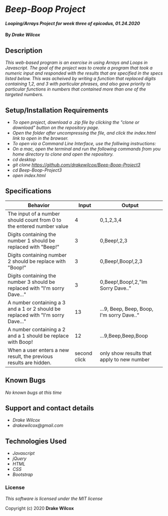 # _Beep-Boop Project_

#### _Looping/Arrays Project for week three of epicodus, 01.24.2020_

#### By _**Drake Wilcox**_

## Description

_This web-based program is an exercise in using Arrays and Loops in Javascript. The goal of the project was to create a program that took a numeric input and responded with the results that are specified in the specs listed below. This was acheived by writing a function that replaced digits containing 1,2, and 3 with particular phrases, and also gave priority to particular functions in numbers that contained more than one of the targeted numbers._ 

## Setup/Installation Requirements

* _To open project, download a .zip file by clicking the "clone or download" button on the repository page._ 
* _Open the folder after uncompressing the file, and click the index.html link to open in the browser._
* _To open via a Command Line Interface, use the folliwing instructions:_
* _On a mac, open the terminal and run the following commands from you home directory to clone and open the repository._ 
* _cd desktop_
* _git clone https://github.com/drakewilcox/Beep-Boop-Project3_
* _cd Beep-Boop-Project3_
* _open index.html_


## Specifications

                                                                        
| Behavior                                                                           |Input               |Output                           |
|------------------------------------------------------------------------------------|--------------------|---------------------------------|             
|The input of a number should count from 0 to the entered number value               | 4                  |0,1,2,3,4                        |
|Digits containing the number 1 should be replaced with "Beep!"                      | 3                  |0,Beep!,2,3                      |
|Digits containing number 2 should be replace with "Boop!"                           | 3                  |0,Beep!,Boop!,2,3                |
|Digits containing the number 3 should be replaced with "I'm sorry Dave..."          | 3                  |0,Beep!,Boop!,2,"Im Sorry Dave.."|       
|A number containing a 3 and a 1 or 2 should be replaced with "I'm sorry Dave..."     | 13                 |...9, Beep, Beep, Boop, I'm sorry Dave.."|
|A number containing a 2 and a 1 should be replace with Boop!                        | 12                 |...9,Beep,Beep,Boop              |
|When a user enters a new result, the previous results are hidden.                   | second click       | only show results that apply to new number   |                                   
## Known Bugs

_No known bugs at this time_

## Support and contact details

* _Drake Wilcox_
* _drakewilcox@gmail.com_

## Technologies Used

* _Javascript_
* _jQuery_
* _HTML_
* _CSS_
* _Bootstrap_

### License

*This software is licensed under the MIT license*

Copyright (c) 2020 **Drake Wilcox**